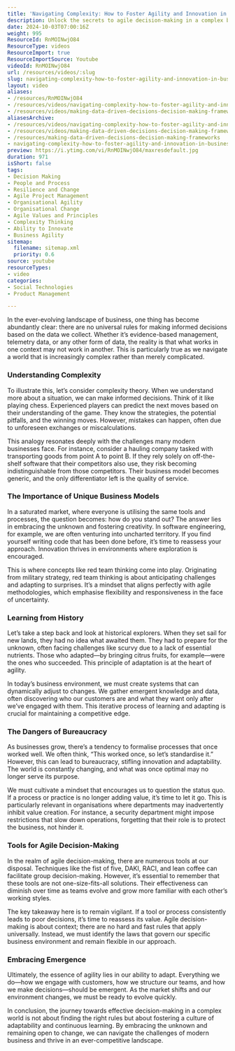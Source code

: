 ```yaml
---
title: 'Navigating Complexity: How to Foster Agility and Innovation in Business Decision-Making'
description: Unlock the secrets to agile decision-making in a complex business world. Discover how to adapt, innovate, and thrive amidst uncertainty.
date: 2024-10-03T07:00:16Z
weight: 995
ResourceId: RnMOINwjO84
ResourceType: videos
ResourceImport: true
ResourceImportSource: Youtube
videoId: RnMOINwjO84
url: /resources/videos/:slug
slug: navigating-complexity-how-to-foster-agility-and-innovation-in-business-decision-making
layout: video
aliases:
- /resources/RnMOINwjO84
- /resources/videos/navigating-complexity-how-to-foster-agility-and-innovation-in-business-decision-making
- /resources/videos/making-data-driven-decisions-decision-making-frameworks
aliasesArchive:
- /resources/videos/navigating-complexity-how-to-foster-agility-and-innovation-in-business-decision-making
- /resources/videos/making-data-driven-decisions-decision-making-frameworks
- /resources/making-data-driven-decisions-decision-making-frameworks
- navigating-complexity-how-to-foster-agility-and-innovation-in-business-decision-making
preview: https://i.ytimg.com/vi/RnMOINwjO84/maxresdefault.jpg
duration: 971
isShort: false
tags:
- Decision Making
- People and Process
- Resilience and Change
- Agile Project Management
- Organisational Agility
- Organisational Change
- Agile Values and Principles
- Complexity Thinking
- Ability to Innovate
- Business Agility
sitemap:
  filename: sitemap.xml
  priority: 0.6
source: youtube
resourceTypes:
- video
categories:
- Social Technologies
- Product Management

---
```

In the ever-evolving landscape of business, one thing has become abundantly clear: there are no universal rules for making informed decisions based on the data we collect. Whether it’s evidence-based management, telemetry data, or any other form of data, the reality is that what works in one context may not work in another. This is particularly true as we navigate a world that is increasingly complex rather than merely complicated.

### Understanding Complexity

To illustrate this, let’s consider complexity theory. When we understand more about a situation, we can make informed decisions. Think of it like playing chess. Experienced players can predict the next moves based on their understanding of the game. They know the strategies, the potential pitfalls, and the winning moves. However, mistakes can happen, often due to unforeseen exchanges or miscalculations. 

This analogy resonates deeply with the challenges many modern businesses face. For instance, consider a hauling company tasked with transporting goods from point A to point B. If they rely solely on off-the-shelf software that their competitors also use, they risk becoming indistinguishable from those competitors. Their business model becomes generic, and the only differentiator left is the quality of service. 

### The Importance of Unique Business Models

In a saturated market, where everyone is utilising the same tools and processes, the question becomes: how do you stand out? The answer lies in embracing the unknown and fostering creativity. In software engineering, for example, we are often venturing into uncharted territory. If you find yourself writing code that has been done before, it’s time to reassess your approach. Innovation thrives in environments where exploration is encouraged.

This is where concepts like red team thinking come into play. Originating from military strategy, red team thinking is about anticipating challenges and adapting to surprises. It’s a mindset that aligns perfectly with agile methodologies, which emphasise flexibility and responsiveness in the face of uncertainty.

### Learning from History

Let’s take a step back and look at historical explorers. When they set sail for new lands, they had no idea what awaited them. They had to prepare for the unknown, often facing challenges like scurvy due to a lack of essential nutrients. Those who adapted—by bringing citrus fruits, for example—were the ones who succeeded. This principle of adaptation is at the heart of agility. 

In today’s business environment, we must create systems that can dynamically adjust to changes. We gather emergent knowledge and data, often discovering who our customers are and what they want only after we’ve engaged with them. This iterative process of learning and adapting is crucial for maintaining a competitive edge.

### The Dangers of Bureaucracy

As businesses grow, there’s a tendency to formalise processes that once worked well. We often think, “This worked once, so let’s standardise it.” However, this can lead to bureaucracy, stifling innovation and adaptability. The world is constantly changing, and what was once optimal may no longer serve its purpose. 

We must cultivate a mindset that encourages us to question the status quo. If a process or practice is no longer adding value, it’s time to let it go. This is particularly relevant in organisations where departments may inadvertently inhibit value creation. For instance, a security department might impose restrictions that slow down operations, forgetting that their role is to protect the business, not hinder it.

### Tools for Agile Decision-Making

In the realm of agile decision-making, there are numerous tools at our disposal. Techniques like the fist of five, DAKI, RACI, and lean coffee can facilitate group decision-making. However, it’s essential to remember that these tools are not one-size-fits-all solutions. Their effectiveness can diminish over time as teams evolve and grow more familiar with each other’s working styles.

The key takeaway here is to remain vigilant. If a tool or process consistently leads to poor decisions, it’s time to reassess its value. Agile decision-making is about context; there are no hard and fast rules that apply universally. Instead, we must identify the laws that govern our specific business environment and remain flexible in our approach.

### Embracing Emergence

Ultimately, the essence of agility lies in our ability to adapt. Everything we do—how we engage with customers, how we structure our teams, and how we make decisions—should be emergent. As the market shifts and our environment changes, we must be ready to evolve quickly. 

In conclusion, the journey towards effective decision-making in a complex world is not about finding the right rules but about fostering a culture of adaptability and continuous learning. By embracing the unknown and remaining open to change, we can navigate the challenges of modern business and thrive in an ever-competitive landscape.
